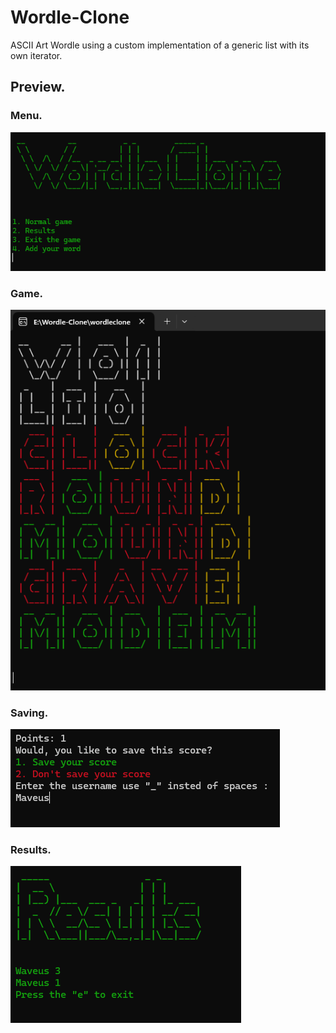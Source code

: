 # Wordle-Clone
ASCII Art Wordle using a custom implementation of a generic list with its own iterator. 

## Preview.
### Menu.
![MENU](IMG/MENU.png)
### Game.
![MENU](IMG/GAME.png)
### Saving.
![MENU](IMG/Points.png)
### Results.
![MENU](IMG/Results.png)
